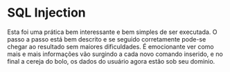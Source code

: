 <h1>SQL Injection</h1>
<p>
Esta foi uma prática bem interessante e bem simples de ser executada. O passo a passo está bem descrito e se
seguido corretamente pode-se chegar ao resultado sem maiores dificuldades. É emocionante ver como mais e mais
informações vão surgindo a cada novo comando inserido, e no final a cereja do bolo, os dados do usuário agora
estão sob seu dominio.
</p>

<img src=""/>
